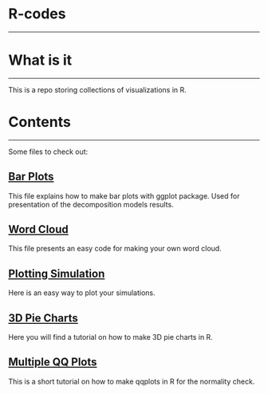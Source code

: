 # R-codes
---

# What is it
---
This is a repo storing collections of visualizations in R. 

# Contents
---
Some files to check out:

## [Bar Plots](https://github.com/Kolpashnikova/R-codes/blob/master/Bar_Plots.md) 

This file explains how to make bar plots with ggplot package. Used for presentation of the decomposition models results.

## [Word Cloud](https://github.com/Kolpashnikova/R-codes/blob/master/wordcloud.md)

This file presents an easy code for making your own word cloud.

## [Plotting Simulation](https://github.com/Kolpashnikova/R-codes/blob/master/plotting_simulations.md)

Here is an easy way to plot your simulations.

## [3D Pie Charts](https://github.com/Kolpashnikova/R-codes/blob/master/3DPlots.md)

Here you will find a tutorial on how to make 3D pie charts in R.

## [Multiple QQ Plots](https://github.com/Kolpashnikova/R-codes/blob/master/qqplots.md)

This is a short tutorial on how to make qqplots in R for the normality check.
